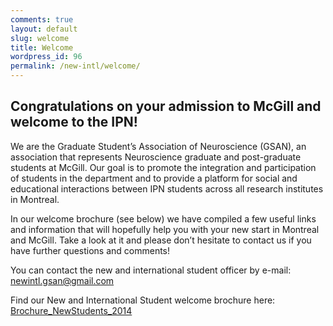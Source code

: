 ```yaml
---
comments: true
layout: default
slug: welcome
title: Welcome
wordpress_id: 96
permalink: /new-intl/welcome/
---
```


## Congratulations on your admission to McGill and welcome to the IPN!

We are the Graduate Student’s Association of Neuroscience (GSAN), an association that represents Neuroscience graduate and post-graduate students at McGill. Our goal is to promote the integration and participation of students in the department and to provide a platform for social and educational interactions between IPN students across all research institutes in Montreal.

In our welcome brochure (see below) we have compiled a few useful links and information that will hopefully help you with your new start in Montreal and McGill. Take a look at it and please don’t hesitate to contact us if you have further questions and comments!

You can contact the new and international student officer by e-mail: [newintl.gsan@gmail.com](mailto:newintl.gsan@gmail.com)

Find our New and International Student welcome brochure here: [Brochure_NewStudents_2014](http://gsaneuro.files.wordpress.com/2012/11/brochure_newstudents_2014.pdf)
